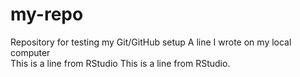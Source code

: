 # my-repo
Repository for testing my Git/GitHub setup
A line I wrote on my local computer  
This is a line from RStudio
This is a line from RStudio.
